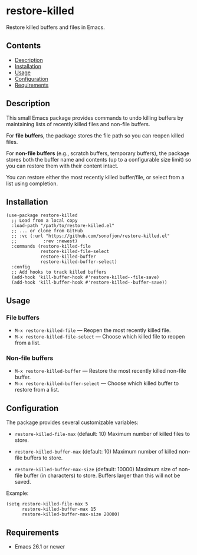 # restore-killed

Restore killed buffers and files in Emacs.

## Contents

- [Description](#description)
- [Installation](#installation)
- [Usage](#usage)
- [Configuration](#configuration)
- [Requirements](#requirements)

## Description

This small Emacs package provides commands to undo killing buffers by
maintaining lists of recently killed files and non-file buffers.

For **file buffers**, the package stores the file path so you can reopen
killed files.

For **non-file buffers** (e.g., scratch buffers, temporary buffers), the
package stores both the buffer name and contents (up to a configurable size
limit) so you can restore them with their content intact.

You can restore either the most recently killed buffer/file, or select from
a list using completion.

## Installation

```elisp
(use-package restore-killed
  ;; Load from a local copy
  :load-path "/path/to/restore-killed.el"
  ;; ... or clone from GitHub
  ;; :vc (:url "https://github.com/sonofjon/restore-killed.el"
  ;;          :rev :newest)
  :commands (restore-killed-file
             restore-killed-file-select
             restore-killed-buffer
             restore-killed-buffer-select)
  :config
  ;; Add hooks to track killed buffers
  (add-hook 'kill-buffer-hook #'restore-killed--file-save)
  (add-hook 'kill-buffer-hook #'restore-killed--buffer-save))
```

## Usage

### File buffers

- `M-x restore-killed-file` — Reopen the most recently killed file.
- `M-x restore-killed-file-select` — Choose which killed file to reopen
  from a list.

### Non-file buffers

- `M-x restore-killed-buffer` — Restore the most recently killed non-file
  buffer.
- `M-x restore-killed-buffer-select` — Choose which killed buffer to
  restore from a list.

## Configuration

The package provides several customizable variables:

- `restore-killed-file-max` (default: 10)
  Maximum number of killed files to store.

- `restore-killed-buffer-max` (default: 10)
  Maximum number of killed non-file buffers to store.

- `restore-killed-buffer-max-size` (default: 10000)
  Maximum size of non-file buffer (in characters) to store.  Buffers
  larger than this will not be saved.

Example:

```elisp
(setq restore-killed-file-max 5
      restore-killed-buffer-max 15
      restore-killed-buffer-max-size 20000)
```

## Requirements

- Emacs 26.1 or newer
